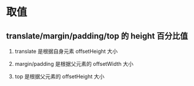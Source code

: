 # 取值

## translate/margin/padding/top 的 height 百分比值

1. translate 是根据自身元素 offsetHeight 大小

2. margin/padding 是根据父元素的 offsetWidth 大小

3. top 是根据父元素的 offsetHeight 大小